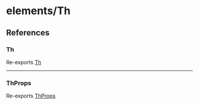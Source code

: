 # elements/Th

## References

### Th

Re-exports [Th](functions/Th.md)

***

### ThProps

Re-exports [ThProps](interfaces/ThProps.md)
